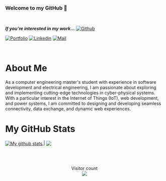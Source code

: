 ### Welcome to my GitHub 👋

<br>

***If you're interested in my work...*** [![Github](https://img.shields.io/github/followers/vikvakati?label=Follow%20Me&style=social)](https://github.com/vikvakati)

[![Portfolio](https://img.shields.io/badge/Portfolio-blue?logo=Linkedin&logoColor=blue&labelColor=black)]([https://vikvakati.github.io/portfolio/)
[![Linkedin](https://img.shields.io/badge/LinkedIn-blue?logo=Linkedin&logoColor=blue&labelColor=black)]([https://www.linkedin.com/in/vikranth-vakati-94912a195/)
[![Mail](https://img.shields.io/badge/Email-blue?logo=Gmail&logoColor=blue&labelColor=black)](mailto:vikvakati@gmail.com)

<br>

# About Me
As a computer engineering master's student with experience in software development and electrical engineering, I am passionate about exploring and implementing cutting-edge technologies in cyber-physical systems. With a particular interest in the Internet of Things (IoT), web development, and power systems, I am committed to designing and developing seamless connectivity, data exchange, and dynamic web experiences.

# My GitHub Stats
<a href="https://github.com/vikvakati/github-readme-stats"><img align="center" src="https://github-readme-stats.vercel.app/api?username=vikvakati&show_icons=true&include_all_commits=true&theme=buefy&hide_border=true" alt="My github stats" />
</a> | <a href="https://github.com/vikvakati/github-readme-stats"><img align="center" src="https://github-readme-stats.vercel.app/api/top-langs/?username=vikvakati&layout=compact&theme=buefy&hide_border=true" /></a> 

<br>
<br>

<p align="center"> 
  Visitor count<br>
  <img src="https://profile-counter.glitch.me/sagar-viradiya/count.svg" />
</p>
